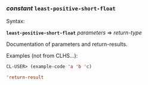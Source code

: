 ### <em>constant</em> <strong>`least-positive-short-float`</strong>

Syntax:

<strong>`least-positive-short-float`</strong> <em>parameters</em> => <em>return-type</em>

Documentation of parameters and return-results.

Examples (not from CLHS...):

```lisp
CL-USER> (example-code 'a 'b 'c)

'return-result
```

